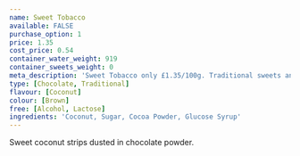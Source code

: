 ```yaml
---
name: Sweet Tobacco
available: FALSE
purchase_option: 1
price: 1.35
cost_price: 0.54
container_water_weight: 919
container_sweets_weight: 0
meta_description: 'Sweet Tobacco only £1.35/100g. Traditional sweets and more at Humbugs Confectionery Store. Specialists in satisfying your sweet tooth!'
type: [Chocolate, Traditional]
flavour: [Coconut]
colour: [Brown]
free: [Alcohol, Lactose]
ingredients: 'Coconut, Sugar, Cocoa Powder, Glucose Syrup'
---
```

Sweet coconut strips dusted in chocolate powder.